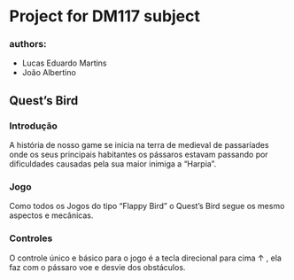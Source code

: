 # Project for DM117 subject

### authors:

- Lucas Eduardo Martins 
- João Albertino



## Quest’s Bird 

### Introdução 

A história de nosso game se inicia na terra de medieval de passaríades onde os seus principais habitantes os pássaros estavam passando por dificuldades causadas pela sua maior inimiga a “Harpia”.

### Jogo 

Como todos os Jogos do tipo “Flappy Bird” o Quest’s Bird segue os mesmo aspectos e mecânicas.

### Controles 

O controle único e básico para o jogo é a tecla direcional para cima ↑ , ela faz com o pássaro voe e desvie dos obstáculos.





